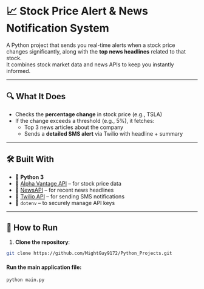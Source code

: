 # 📈 Stock Price Alert & News Notification System

A Python project that sends you real-time alerts when a stock price changes significantly, along with the **top news headlines** related to that stock.  
It combines stock market data and news APIs to keep you instantly informed.

---

## 🔍 What It Does

- Checks the **percentage change** in stock price (e.g., TSLA)
- If the change exceeds a threshold (e.g., 5%), it fetches:
  - Top 3 news articles about the company
  - Sends a **detailed SMS alert** via Twilio with headline + summary

---

## 🛠️ Built With

- 🐍 **Python 3**
- 🔄 [Alpha Vantage API](https://www.alphavantage.co/) – for stock price data
- 📰 [NewsAPI](https://newsapi.org/) – for recent news headlines
- 📩 [Twilio API](https://www.twilio.com/) – for sending SMS notifications
- 🔐 `dotenv` – to securely manage API keys

---

## 🚀 How to Run

1. **Clone the repository**:

```bash
git clone https://github.com/MightGuy9172/Python_Projects.git
```

#### Run the main application file:

```sh
python main.py
```
